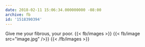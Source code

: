 ```yaml
---
date: 2018-02-11 15:06:34.000000000 -08:00
archive: fb
id: '1518390394'
---
```


Give me your fibrous, your poor.
{{< fb/images >}}
{{< fb/image src="image.jpg" />}}
{{< /fb/images >}}
